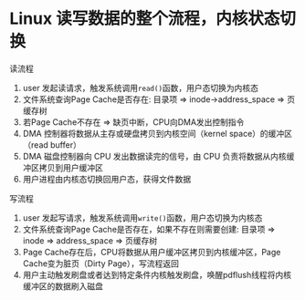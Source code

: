 # Linux 读写数据的整个流程，内核状态切换

读流程
1. user 发起读请求，触发系统调用`read()`函数，用户态切换为内核态
2. 文件系统查询Page Cache是否存在: 目录项 => inode→address_space => 页缓存树
3. 若Page Cache不存在 => 缺页中断，CPU向DMA发出控制指令
4. DMA 控制器将数据从主存或硬盘拷贝到内核空间（kernel space）的缓冲区（read buffer）
5. DMA 磁盘控制器向 CPU 发出数据读完的信号，由 CPU 负责将数据从内核缓冲区拷贝到用户缓冲区
6. 用户进程由内核态切换回用户态，获得文件数据

写流程
1. user 发起写请求，触发系统调用`write()`函数，用户态切换为内核态
2. 文件系统查询Page Cache是否存在，如果不存在则需要创建: 目录项 => inode => address_space => 页缓存树
3. Page Cache存在后，CPU将数据从用户缓冲区拷贝到内核缓冲区，Page Cache变为脏页（Dirty Page），写流程返回
4. 用户主动触发刷盘或者达到特定条件内核触发刷盘，唤醒pdflush线程将内核缓冲区的数据刷入磁盘
